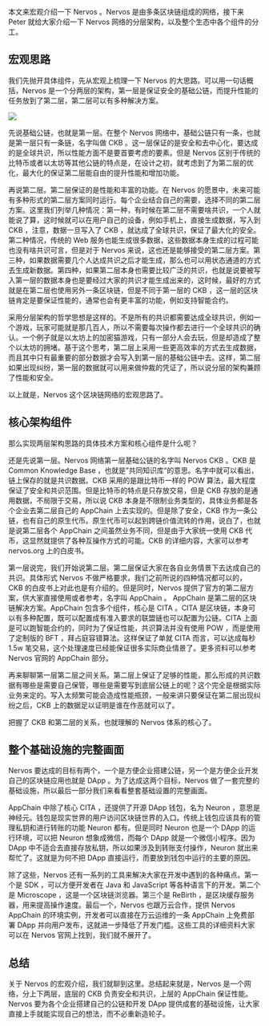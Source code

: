 本文来宏观介绍一下 Nervos 。Nervos 是由多条区块链组成的网络，接下来 Peter 就给大家介绍一下 Nervos 网络的分层架构，以及整个生态中各个组件的分工。

## 宏观思路

我们先抛开具体组件，先从宏观上梳理一下 Nervos 的大思路。可以用一句话概括，Nervos 是一个分两层的架构，第一层是保证安全的基础公链，而提升性能的任务放到了第二层，第二层可以有多种解决方案。

![](https://img.haoqicat.com/2018090602.jpg)

先说基础公链，也就是第一层。在整个 Nervos 网络中，基础公链只有一条，也就是第一层只有一条链，名字叫做 CKB 。这一层保证的是安全和去中心化，要达成的是全球共识，所以性能方面不是要首要考虑的要素。但是 Nervos 区别于传统的比特币或者以太坊等其他公链的特点是，在设计之初，就考虑到了为第二层的优化，最大化的保证第二层能自由的提升性能和增加功能。

再说第二层。第二层保证的是性能和丰富的功能。在 Nervos 的愿景中，未来可能有多种形式的第二层方案同时运行。每个企业结合自己的需要，选择不同的第二层方案。这里我们列举几种情况：第一种，有时候在第二层不需要啥共识，一个人就能说了算，这时候就可以在用户自己的设备，例如手机上，直接生成数据，写入到 CKB ，注意，数据一旦写入了 CKB ，就达成了全球共识，保证了最大化的安全。第二种情况，传统的 Web 服务也能生成很多数据，这些数据本身生成的过程可能也没有啥共识可言，但是对于 Nervos 来说，这也还是能够接受的第二层方案。第三种，如果数据需要几个人达成共识之后才能生成，那么也可以用状态通道的方式去生成新数据。第四种，如果第二层本身也需要比较广泛的共识，也就是说要被写入第一层的数据本身也是要经过大家的共识才能生成出来的，这时候，最好的方式就是在第二层也使用另外一条区块链，但是不同于第一层的 CKB ，这一层的区块链肯定是要保证性能的，通常也会有更丰富的功能，例如支持智能合约。

采用分层架构的哲学思想是这样的。不是所有的共识都需要达成全球共识，例如一个游戏，玩家可能就是那几百人，所以不需要每次操作都去进行一个全球共识的确认。一个例子就是以太坊上的加密猫游戏，只有一部分人会去玩，但是却造成了整个以太坊的拥堵。基于这个思考，第二层上采用一些更高效率的方式去生成数据，而且其中只有最重要的部分数据才会写入到第一层的基础公链中去。这样，第二层如果出现纠纷，第一层的数据就可以用来做仲裁的凭证了，所以说分层的架构兼顾了性能和安全。

以上就是，Nervos 这个区块链网络的宏观思路了。

## 核心架构组件

那么实现两层架构思路的具体技术方案和核心组件是什么呢？

还是先说第一层。Nervos 网络第一层基础公链的名字叫 Nervos CKB 。CKB 是 Common Knowledge Base ，也就是”共同知识库“的意思。名字中就可以看出，链上保存的就是共识数据。CKB 采用的是跟比特币一样的 POW 算法，最大程度保证了安全和共识范围。但是比特币的特点是只存放交易，但是 CKB 存放的是通用数据，不局限于交易，所以说 CKB 本身是不限制业务类型的，具体业务都是各个企业去第二层自己的 AppChain 上去实现的。但是除了安全，CKB 作为一条公链，也有自己的原生代币。原生代币可以起到跨链价值流转的作用，说白了，也就是说第二层各个 AppChain 之间虽然业务不同，但是由于大家统一使用 CKB 代币，这显然就提供了各种互操作方式的可能。CKB 的详细内容，大家可以参考 nervos.org 上的白皮书。

第一层说完，我们开始说第二层。第二层保证大家在各自业务情景下去达成自己的共识。具体形式 Nervos 不做严格要求，我们之前所说的四种情况都可以的，CKB 的白皮书上对此也是有介绍的。但是同时，Nervos 提供了官方的第二层方案，供大家直接使用或者参考，名字叫 AppChain 。 AppChain 是第二层的区块链解决方案。AppChain 包含多个组件，核心是 CITA 。CITA 是区块链，本身可以有多种配置，既可以配置成有准入要求的联盟链也可以配置为公链。CITA 上面是可以跑智能合约的，同时为了保证性能，共识算法并没有使用 POW ，而是使用了定制版的 BFT ，拜占庭容错算法。这样保证了单就 CITA 而言，可以达成每秒 1.5w 笔交易，这个处理速度已经能保证很多实际商业情景了。更多资料可以参考 Nervos 官网的 AppChain 部分。

再来聊聊第一层第二层之间关系。第二层上保证了足够的性能，那么形成的共识数据有哪些是需要自己保管，哪些是需要写到底层公链上的呢？这个完全是根据实际业务来定的。写入太频繁可能会造成性能瓶颈，一般来讲只要保证在第二层出现纠纷之后，CKB 上的数据足以证明是谁在作恶就可以了。

把握了 CKB 和第二层的关系，也就理解的 Nervos 体系的核心了。

## 整个基础设施的完整画面

Nervos 要达成的目标有两个，一个是方便企业搭建公链，另一个是方便企业开发自己的区块链应用也就是 DApp 。为了达成这两个目标，Nervos 做了一套完整的基础设施，所以最后一部分我们来看看整套基础设置的完整画面。

AppChain 中除了核心 CITA ，还提供了开源 DApp 钱包，名为 Neuron ，意思是神经元。钱包是现实世界的用户访问区块链世界的入口。传统上钱包应该具有的管理私钥和进行转账的功能 Neuron 都有。但是同时 Neuron 也是一个 DApp 的运行环境，可以把 Neuron 想象成微信，而每个 DApp 就是一个微信小程序。因为 DApp 中不适合去直接存放私钥，所以如果涉及到转账支付操作，Neuron 就出来帮忙了。这就是为何不把 DApp 直接运行，而要放到钱包中运行的主要的原因。

除了这些，Nervos 还有一系列的工具来解决大家在开发中遇到的各种痛点。第一个是 SDK ，可以方便开发者在 Java 和 JavaScript 等各种语言下的开发。第二个是 Microscope ，这是一个区块链浏览器。第三个是 ReBirth ，是区块缓存服务器，用来提高操作速度。最后一个，Nervos 也跟万云合作，提供 Nervos AppChain 的环境实例，开发者可以直接在万云运维的一条 AppChain 上免费部署 DApp 并向用户发布，这就进一步降低了开发门槛。这些工具的详细资料大家可以在 Nervos 官网上找到，我们就不展开了。

## 总结

关于 Nervos 的宏观介绍，我们就聊到这里。总结起来就是，Nervos 是一个网络，分上下两层，底层的 CKB 负责安全和共识，上层的 AppChain 保证性能。Nervos 要为各个企业搭建自己的公链和开发 DApp 提供成套的基础设施，让大家直接上手就能实现自己的想法，而不必重新造轮子。
